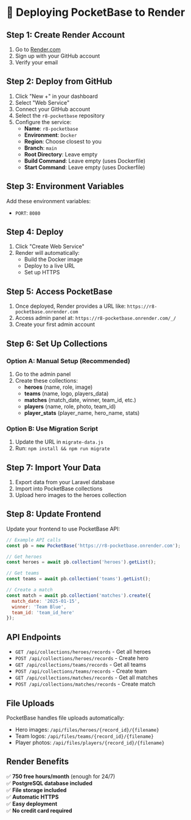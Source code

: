 # 🚀 Deploying PocketBase to Render

## Step 1: Create Render Account

1. Go to [Render.com](https://render.com)
2. Sign up with your GitHub account
3. Verify your email

## Step 2: Deploy from GitHub

1. Click "New +" in your dashboard
2. Select "Web Service"
3. Connect your GitHub account
4. Select the `r8-pocketbase` repository
5. Configure the service:
   - **Name**: `r8-pocketbase`
   - **Environment**: `Docker`
   - **Region**: Choose closest to you
   - **Branch**: `main`
   - **Root Directory**: Leave empty
   - **Build Command**: Leave empty (uses Dockerfile)
   - **Start Command**: Leave empty (uses Dockerfile)

## Step 3: Environment Variables

Add these environment variables:
- `PORT`: `8080`

## Step 4: Deploy

1. Click "Create Web Service"
2. Render will automatically:
   - Build the Docker image
   - Deploy to a live URL
   - Set up HTTPS

## Step 5: Access PocketBase

1. Once deployed, Render provides a URL like: `https://r8-pocketbase.onrender.com`
2. Access admin panel at: `https://r8-pocketbase.onrender.com/_/`
3. Create your first admin account

## Step 6: Set Up Collections

### Option A: Manual Setup (Recommended)

1. Go to the admin panel
2. Create these collections:
   - **heroes** (name, role, image)
   - **teams** (name, logo, players_data)
   - **matches** (match_date, winner, team_id, etc.)
   - **players** (name, role, photo, team_id)
   - **player_stats** (player_name, hero_name, stats)

### Option B: Use Migration Script

1. Update the URL in `migrate-data.js`
2. Run: `npm install && npm run migrate`

## Step 7: Import Your Data

1. Export data from your Laravel database
2. Import into PocketBase collections
3. Upload hero images to the heroes collection

## Step 8: Update Frontend

Update your frontend to use PocketBase API:

```javascript
// Example API calls
const pb = new PocketBase('https://r8-pocketbase.onrender.com');

// Get heroes
const heroes = await pb.collection('heroes').getList();

// Get teams
const teams = await pb.collection('teams').getList();

// Create a match
const match = await pb.collection('matches').create({
  match_date: '2025-01-15',
  winner: 'Team Blue',
  team_id: 'team_id_here'
});
```

## API Endpoints

- `GET /api/collections/heroes/records` - Get all heroes
- `POST /api/collections/heroes/records` - Create hero
- `GET /api/collections/teams/records` - Get all teams
- `POST /api/collections/teams/records` - Create team
- `GET /api/collections/matches/records` - Get all matches
- `POST /api/collections/matches/records` - Create match

## File Uploads

PocketBase handles file uploads automatically:
- Hero images: `/api/files/heroes/{record_id}/{filename}`
- Team logos: `/api/files/teams/{record_id}/{filename}`
- Player photos: `/api/files/players/{record_id}/{filename}`

## Render Benefits

✅ **750 free hours/month** (enough for 24/7)  
✅ **PostgreSQL database included**  
✅ **File storage included**  
✅ **Automatic HTTPS**  
✅ **Easy deployment**  
✅ **No credit card required** 